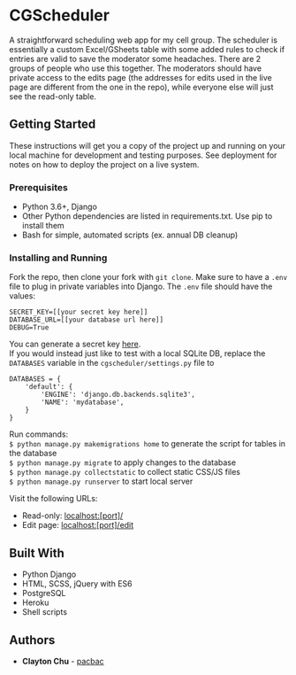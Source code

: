 # CGScheduler

A straightforward scheduling web app for my cell group. The scheduler is essentially a custom Excel/GSheets table with some added rules to check if entries are valid to save the moderator some headaches. There are 2 groups of people who use this together. The moderators should have private access to the edits page (the addresses for edits used in the live page are different from the one in the repo), while everyone else will just see the read-only table.

## Getting Started

These instructions will get you a copy of the project up and running on your local machine for development and testing purposes. See deployment for notes on how to deploy the project on a live system.

### Prerequisites

- Python 3.6+, Django
- Other Python dependencies are listed in requirements.txt. Use pip to install them
- Bash for simple, automated scripts (ex. annual DB cleanup)

### Installing and Running

Fork the repo, then clone your fork with ```git clone```.
Make sure to have a ```.env``` file to plug in private variables into Django.
The ```.env``` file should have the values:
```
SECRET_KEY=[[your secret key here]]
DATABASE_URL=[[your database url here]]
DEBUG=True
```
You can generate a secret key [here](https://www.miniwebtool.com/django-secret-key-generator/).  
If you would instead just like to test with a local SQLite DB, replace the ```DATABASES``` variable in the ```cgscheduler/settings.py``` file to
```
DATABASES = {
    'default': {
        'ENGINE': 'django.db.backends.sqlite3',
        'NAME': 'mydatabase',
    }
}
```
Run commands:  
```$ python manage.py makemigrations home``` to generate the script for tables in the database  
```$ python manage.py migrate``` to apply changes to the database  
```$ python manage.py collectstatic``` to collect static CSS/JS files  
```$ python manage.py runserver``` to start local server  

Visit the following URLs:
- Read-only: [localhost:[port]/]()
- Edit page: [localhost:[port]/edit]()

## Built With

* Python Django
* HTML, SCSS, jQuery with ES6
* PostgreSQL
* Heroku
* Shell scripts

## Authors

* **Clayton Chu** - [pacbac](https://github.com/pacbac)

